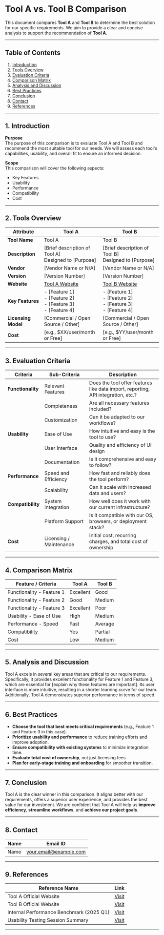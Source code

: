 # Tool A vs. Tool B Comparison

This document compares **Tool A** and **Tool B** to determine the best solution for our specific requirements. We aim to provide a clear and concise analysis to support the recommendation of **Tool A**.

---

## Table of Contents

1. [Introduction](#1-introduction)  
2. [Tools Overview](#2-tools-overview)  
3. [Evaluation Criteria](#3-evaluation-criteria)  
4. [Comparison Matrix](#4-comparison-matrix)  
5. [Analysis and Discussion](#5-analysis-and-discussion)  
6. [Best Practices](#6-best-practices)  
7. [Conclusion](#7-conclusion)  
8. [Contact](#8-contact)  
9. [References](#9-references)

---

## 1. Introduction

**Purpose**  
The purpose of this comparison is to evaluate Tool A and Tool B and recommend the most suitable tool for our needs. We will assess each tool's capabilities, usability, and overall fit to ensure an informed decision.

**Scope**  
This comparison will cover the following aspects:
- Key Features
- Usability
- Performance
- Compatibility
- Cost

---

## 2. Tools Overview

| Attribute           | Tool A                                                   | Tool B                                                   |
|--------------------|-----------------------------------------------------------|-----------------------------------------------------------|
| **Tool Name**       | Tool A                                                   | Tool B                                                   |
| **Description**     | [Brief description of Tool A] <br> Designed to [Purpose] | [Brief description of Tool B] <br> Designed to [Purpose] |
| **Vendor**          | [Vendor Name or N/A]                                     | [Vendor Name or N/A]                                     |
| **Version**         | [Version Number]                                         | [Version Number]                                         |
| **Website**         | [Tool A Website](#)                                      | [Tool B Website](#)                                      |
| **Key Features**    | - [Feature 1] <br> - [Feature 2] <br> - [Feature 3] <br> - [Feature 4] | - [Feature 1] <br> - [Feature 2] <br> - [Feature 3] <br> - [Feature 4] |
| **Licensing Model** | [Commercial / Open Source / Other]                       | [Commercial / Open Source / Other]                       |
| **Cost**            | [e.g., $XX/user/month or Free]                           | [e.g., $YY/user/month or Free]                           |

---

## 3. Evaluation Criteria

| Criteria        | Sub-Criteria                                                                 | Description                                                                                 |
|-----------------|------------------------------------------------------------------------------|---------------------------------------------------------------------------------------------|
| **Functionality** | Relevant Features                                                           | Does the tool offer features like data import, reporting, API integration, etc.?           |
|                 | Completeness                                                                 | Are all necessary features included?                                                        |
|                 | Customization                                                                | Can it be adapted to our workflows?                                                         |
| **Usability**    | Ease of Use                                                                  | How intuitive and easy is the tool to use?                                                  |
|                 | User Interface                                                               | Quality and efficiency of UI design                                                         |
|                 | Documentation                                                                | Is it comprehensive and easy to follow?                                                     |
| **Performance**  | Speed and Efficiency                                                         | How fast and reliably does the tool perform?                                                |
|                 | Scalability                                                                  | Can it scale with increased data and users?                                                 |
| **Compatibility**| System Integration                                                           | How well does it work with our current infrastructure?                                      |
|                 | Platform Support                                                             | Is it compatible with our OS, browsers, or deployment stack?                               |
| **Cost**         | Licensing / Maintenance                                                      | Initial cost, recurring charges, and total cost of ownership                               |

---

## 4. Comparison Matrix

| Feature / Criteria         | Tool A   | Tool B   |
|----------------------------|----------|----------|
| Functionality - Feature 1  | Excellent| Good     |
| Functionality - Feature 2  | Good     | Medium   |
| Functionality - Feature 3  | Excellent| Poor     |
| Usability - Ease of Use    | High     | Medium   |
| Performance - Speed        | Fast     | Average  |
| Compatibility              | Yes      | Partial  |
| Cost                       | Low      | Medium   |

---

## 5. Analysis and Discussion

Tool A excels in several key areas that are critical to our requirements. Specifically, it provides excellent functionality for Feature 1 and Feature 3, which are essential for [explain why these features are important]. Its user interface is more intuitive, resulting in a shorter learning curve for our team. Additionally, Tool A demonstrates superior performance in terms of speed.

---

## 6. Best Practices

- **Choose the tool that best meets critical requirements** (e.g., Feature 1 and Feature 3 in this case).
- **Prioritize usability and performance** to reduce training efforts and improve adoption.
- **Ensure compatibility with existing systems** to minimize integration time.
- **Evaluate total cost of ownership**, not just licensing fees.
- **Plan for early-stage training and onboarding** for smoother transition.

---

## 7. Conclusion

Tool A is the clear winner in this comparison. It aligns better with our requirements, offers a superior user experience, and provides the best value for our investment. We are confident that Tool A will help us **improve efficiency**, **streamline workflows**, and **achieve our project goals**.

---

## 8. Contact

| Name           | Email ID                 |
|----------------|--------------------------|
|  Name          | your.email@example.com |

---

## 9. References

| Reference Name                          | Link                         |
|----------------------------------------|------------------------------|
| Tool A Official Website                | [Visit](#)                    |
| Tool B Official Website                | [Visit](#)                    |
| Internal Performance Benchmark (2025 Q1)| [Visit](#)                   |
| Usability Testing Session Summary      | [Visit](#)                    |

---
